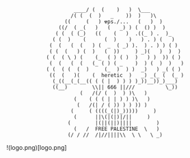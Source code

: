                           ____/ (  (    )   )  \___
                         /( (  (  )   _    ))  )   )\
                       ((     (   ) ☢ps./...   (   )  )
                     ((/  ( _(   )   (   _) ) (  () )  )
                    ( (  ( (_)   ((    (   )  .((_ ) .  )_
                   ( (  )    (      (  )    )   ) . ) (   )
                  (  (   (  (   ) (  _  ( _) ).  ) . ) ) ( )
                  ( (  (   ) (  )   (  ))     ) _)(   )  )  )
                 ( (  ( \ ) (    (_  ( ) ( )  )   ) )  )) ( )
                  (  (   (  (   (_ ( ) ( _    )  ) (  )  )   )
                 ( (  ( (  (  )     (_  )  ) )  _)   ) _( ( )
                  ((  (   )(    (  heretic  )   _) _(_ (  (_ )
                   (_((__(_(__(( ( ( |  ) ) ) )_))__))_)___)
                   ((__)        \\|| 666 ||///          \_))
                            (   /(/ (  )  ) )\   )
                          (    ( ( ( | | ) ) )\   )
                           (   /(| / ( )) ) ) )) )
                         (     ( ((((_(|)_)))))     )
                          (      ||\(|(|)|/||     )
                        (        |(||(||)||||        )
                          (   /  FREE PALESTINE  \   )
                        (/ / //  /|//||||\\  \ \   \ _)


!(logo.png)[logo.png]
